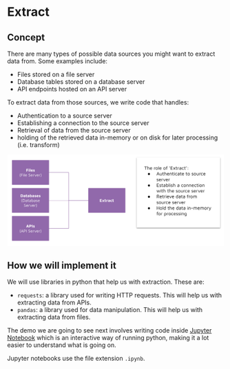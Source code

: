 # Extract 

## Concept 

There are many types of possible data sources you might want to extract data from. Some examples include: 
- Files stored on a file server 
- Database tables stored on a database server 
- API endpoints hosted on an API server 

To extract data from those sources, we write code that handles: 
- Authentication to a source server 
- Establishing a connection to the source server 
- Retrieval of data from the source server 
- holding of the retrieved data in-memory or on disk for later processing (i.e. transform)

![images/extract.png](images/extract.png)


## How we will implement it 

We will use libraries in python that help us with extraction. These are: 
- `requests`: a library used for writing HTTP requests. This will help us with extracting data from APIs. 
- `pandas`: a library used for data manipulation. This will help us with extracting data from files. 

The demo we are going to see next involves writing code inside [Jupyter Notebook](https://jupyter.org/) which is an interactive way of running python, making it a lot easier to understand what is going on. 

Jupyter notebooks use the file extension `.ipynb`. 